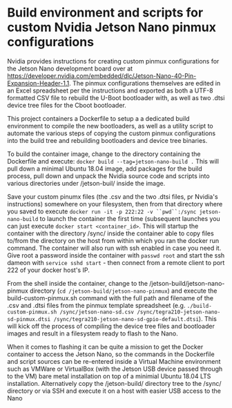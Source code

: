 # Build environment and scripts for custom Nvidia Jetson Nano pinmux configurations

Nvidia provides instructions for creating custom pinmux configurations for the Jetson Nano development board over at https://developer.nvidia.com/embedded/dlc/Jetson-Nano-40-Pin-Expansion-Header-1.1.
The pinmux configurations themselves are edited in an Excel spreadsheet per the instructions and exported as both a UTF-8 formatted CSV file to rebuild the U-Boot bootloader with, as well as two .dtsi device tree files for the Cboot bootloader.

This project containers a Dockerfile to setup a a dedicated build environment to compile the new bootloaders, as well as a utility script to automate the various steps of copying the custom pinmux configurations into the build tree and rebuilding bootloaders and device tree binaries.

To build the container image, change to the directory containing the Dockerfile and execute:
`docker build --tag=jetson-nano-build .`
This will pull down a minimal Ubuntu 18.04 image, add packages for the build process, pull down and unpack the Nvidia source code and scripts into various directories under /jetson-buil/ inside the image.

Save your custom pinumx files (the .csv and the two .dtsi files, pr Nvidia's instructions) somewhere on your filesystem, then from that directory where you saved to execute  `docker run -it -p 222:22 -v ``pwd``:/sync jetson-nano-build`  to launch the container the first time (subsequent launches you can just execute `docker start <container_id>`. This will startup the container with the directory /sync/ inside the container able to copy files to/from the directory on the host from within which you ran the docker run command. The container will also run with ssh enabled in case you need it. Give root a password inside the container with `passwd root` and start the ssh dameon with `service sshd start` - then connect from a remote client to port 222 of your docker host's IP.

From the shell inside the container, change to the /jetson-build/jetson-nano-pinmux directory (`cd /jetson-build/jetson-nano-pinmux`) and execute the build-custom-pinmux.sh command with the full path and filename of the .csv and .dtsi files from the pinmux template spreadsheet (e.g. `./build-custom-pinmux.sh /sync/jetson-nano-sd.csv /sync/tegra210-jetson-nano-sd-pinmux.dtsi /sync/tegra210-jetson-nano-sd-gpio-default.dtsi`). This will kick off the process of compiling the device tree files and bootloader images and result in a filesystem ready to flash to the Nano.

When it comes to flashing it can be quite a mission to get the Docker container to access the Jetson Nano, so the commands in the Dockerfile and script sources can be re-entered inside a Virtual Machine environment such as VMWare or VirtualBox (with the Jetson USB device passed through to the VM) bare metal installation on top of a minimial Ubuntu 18.04 LTS installation. Alternatively copy the /jetson-build/ directory tree to the /sync/ directory or via SSH and execute it on a host with easier USB access to the Nano

